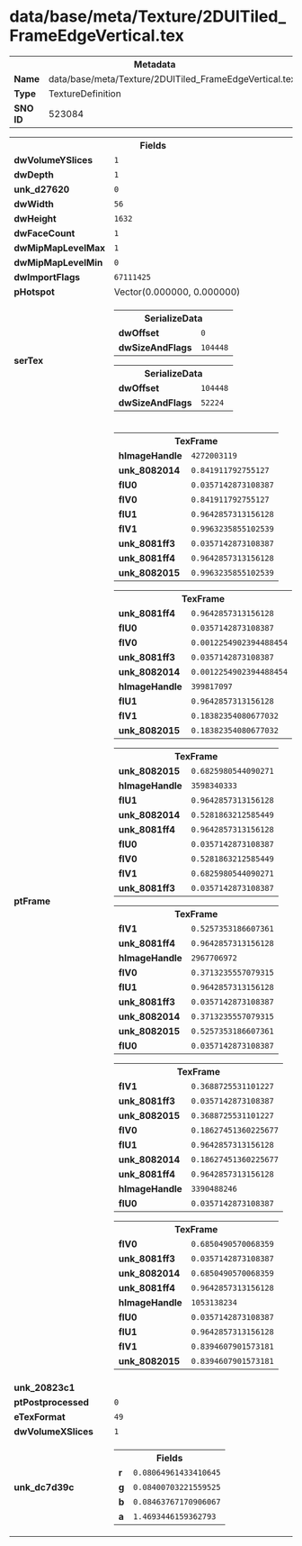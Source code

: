 <h1>data/base/meta/Texture/2DUITiled_FrameEdgeVertical.tex</h1><table><tr><th colspan="100%">Metadata</th></tr><tr><td><b>Name</b></td><td>data/base/meta/Texture/2DUITiled_FrameEdgeVertical.tex</td></tr><tr><td><b>Type</b></td><td>TextureDefinition</td></tr><tr><td><b>SNO ID</b></td><td>523084</td></tr></table>

<table><tr><th colspan="100%">Fields</th></tr><tr><td><b>dwVolumeYSlices</b></td><td><code>1</code></td></tr><tr><td><b>dwDepth</b></td><td><code>1</code></td></tr><tr><td><b>unk_d27620</b></td><td><code>0</code></td></tr><tr><td><b>dwWidth</b></td><td><code>56</code></td></tr><tr><td><b>dwHeight</b></td><td><code>1632</code></td></tr><tr><td><b>dwFaceCount</b></td><td><code>1</code></td></tr><tr><td><b>dwMipMapLevelMax</b></td><td><code>1</code></td></tr><tr><td><b>dwMipMapLevelMin</b></td><td><code>0</code></td></tr><tr><td><b>dwImportFlags</b></td><td><code>67111425</code></td></tr><tr><td><b>pHotspot</b></td><td>Vector(0.000000, 0.000000)</td></tr><tr><td><b>serTex</b></td><td><table><tr><th colspan="100%">SerializeData</th></tr><tr><td><b>dwOffset</b></td><td><code>0</code></td></tr><tr><td><b>dwSizeAndFlags</b></td><td><code>104448</code></td></tr></table>


<table><tr><th colspan="100%">SerializeData</th></tr><tr><td><b>dwOffset</b></td><td><code>104448</code></td></tr><tr><td><b>dwSizeAndFlags</b></td><td><code>52224</code></td></tr></table>


</td></tr><tr><td><b>ptFrame</b></td><td><table><tr><th colspan="100%">TexFrame</th></tr><tr><td><b>hImageHandle</b></td><td><code>4272003119</code></td></tr><tr><td><b>unk_8082014</b></td><td><code>0.841911792755127</code></td></tr><tr><td><b>flU0</b></td><td><code>0.0357142873108387</code></td></tr><tr><td><b>flV0</b></td><td><code>0.841911792755127</code></td></tr><tr><td><b>flU1</b></td><td><code>0.9642857313156128</code></td></tr><tr><td><b>flV1</b></td><td><code>0.9963235855102539</code></td></tr><tr><td><b>unk_8081ff3</b></td><td><code>0.0357142873108387</code></td></tr><tr><td><b>unk_8081ff4</b></td><td><code>0.9642857313156128</code></td></tr><tr><td><b>unk_8082015</b></td><td><code>0.9963235855102539</code></td></tr></table>


<table><tr><th colspan="100%">TexFrame</th></tr><tr><td><b>unk_8081ff4</b></td><td><code>0.9642857313156128</code></td></tr><tr><td><b>flU0</b></td><td><code>0.0357142873108387</code></td></tr><tr><td><b>flV0</b></td><td><code>0.0012254902394488454</code></td></tr><tr><td><b>unk_8081ff3</b></td><td><code>0.0357142873108387</code></td></tr><tr><td><b>unk_8082014</b></td><td><code>0.0012254902394488454</code></td></tr><tr><td><b>hImageHandle</b></td><td><code>399817097</code></td></tr><tr><td><b>flU1</b></td><td><code>0.9642857313156128</code></td></tr><tr><td><b>flV1</b></td><td><code>0.18382354080677032</code></td></tr><tr><td><b>unk_8082015</b></td><td><code>0.18382354080677032</code></td></tr></table>


<table><tr><th colspan="100%">TexFrame</th></tr><tr><td><b>unk_8082015</b></td><td><code>0.6825980544090271</code></td></tr><tr><td><b>hImageHandle</b></td><td><code>3598340333</code></td></tr><tr><td><b>flU1</b></td><td><code>0.9642857313156128</code></td></tr><tr><td><b>unk_8082014</b></td><td><code>0.5281863212585449</code></td></tr><tr><td><b>unk_8081ff4</b></td><td><code>0.9642857313156128</code></td></tr><tr><td><b>flU0</b></td><td><code>0.0357142873108387</code></td></tr><tr><td><b>flV0</b></td><td><code>0.5281863212585449</code></td></tr><tr><td><b>flV1</b></td><td><code>0.6825980544090271</code></td></tr><tr><td><b>unk_8081ff3</b></td><td><code>0.0357142873108387</code></td></tr></table>


<table><tr><th colspan="100%">TexFrame</th></tr><tr><td><b>flV1</b></td><td><code>0.5257353186607361</code></td></tr><tr><td><b>unk_8081ff4</b></td><td><code>0.9642857313156128</code></td></tr><tr><td><b>hImageHandle</b></td><td><code>2967706972</code></td></tr><tr><td><b>flV0</b></td><td><code>0.3713235557079315</code></td></tr><tr><td><b>flU1</b></td><td><code>0.9642857313156128</code></td></tr><tr><td><b>unk_8081ff3</b></td><td><code>0.0357142873108387</code></td></tr><tr><td><b>unk_8082014</b></td><td><code>0.3713235557079315</code></td></tr><tr><td><b>unk_8082015</b></td><td><code>0.5257353186607361</code></td></tr><tr><td><b>flU0</b></td><td><code>0.0357142873108387</code></td></tr></table>


<table><tr><th colspan="100%">TexFrame</th></tr><tr><td><b>flV1</b></td><td><code>0.3688725531101227</code></td></tr><tr><td><b>unk_8081ff3</b></td><td><code>0.0357142873108387</code></td></tr><tr><td><b>unk_8082015</b></td><td><code>0.3688725531101227</code></td></tr><tr><td><b>flV0</b></td><td><code>0.18627451360225677</code></td></tr><tr><td><b>flU1</b></td><td><code>0.9642857313156128</code></td></tr><tr><td><b>unk_8082014</b></td><td><code>0.18627451360225677</code></td></tr><tr><td><b>unk_8081ff4</b></td><td><code>0.9642857313156128</code></td></tr><tr><td><b>hImageHandle</b></td><td><code>3390488246</code></td></tr><tr><td><b>flU0</b></td><td><code>0.0357142873108387</code></td></tr></table>


<table><tr><th colspan="100%">TexFrame</th></tr><tr><td><b>flV0</b></td><td><code>0.6850490570068359</code></td></tr><tr><td><b>unk_8081ff3</b></td><td><code>0.0357142873108387</code></td></tr><tr><td><b>unk_8082014</b></td><td><code>0.6850490570068359</code></td></tr><tr><td><b>unk_8081ff4</b></td><td><code>0.9642857313156128</code></td></tr><tr><td><b>hImageHandle</b></td><td><code>1053138234</code></td></tr><tr><td><b>flU0</b></td><td><code>0.0357142873108387</code></td></tr><tr><td><b>flU1</b></td><td><code>0.9642857313156128</code></td></tr><tr><td><b>flV1</b></td><td><code>0.8394607901573181</code></td></tr><tr><td><b>unk_8082015</b></td><td><code>0.8394607901573181</code></td></tr></table>


</td></tr><tr><td><b>unk_20823c1</b></td><td></td></tr><tr><td><b>ptPostprocessed</b></td><td><code>0</code></td></tr><tr><td><b>eTexFormat</b></td><td><code>49</code></td></tr><tr><td><b>dwVolumeXSlices</b></td><td><code>1</code></td></tr><tr><td><b>unk_dc7d39c</b></td><td><table><tr><th colspan="100%">Fields</th></tr><tr><td><b>r</b></td><td><code>0.08064961433410645</code></td></tr><tr><td><b>g</b></td><td><code>0.08400703221559525</code></td></tr><tr><td><b>b</b></td><td><code>0.08463767170906067</code></td></tr><tr><td><b>a</b></td><td><code>1.4693446159362793</code></td></tr></table>

</td></tr></table>

